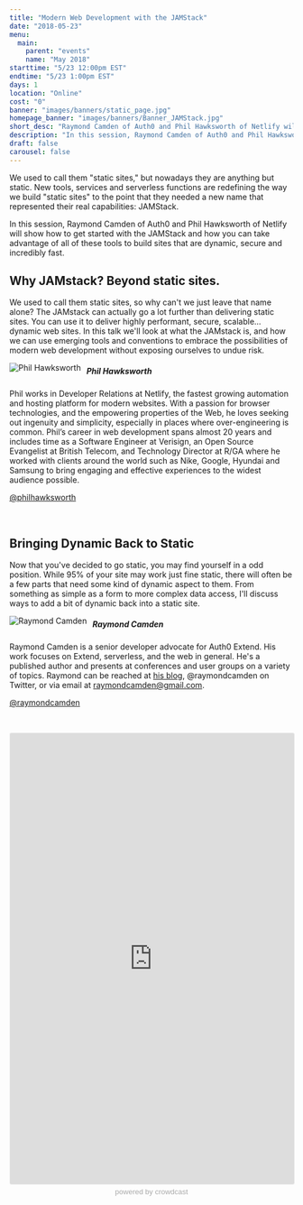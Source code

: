 ```yaml
---
title: "Modern Web Development with the JAMStack"
date: "2018-05-23"
menu:
  main:
    parent: "events"
    name: "May 2018"
starttime: "5/23 12:00pm EST"
endtime: "5/23 1:00pm EST"
days: 1
location: "Online"
cost: "0"
banner: "images/banners/static_page.jpg"
homepage_banner: "images/banners/Banner_JAMStack.jpg"
short_desc: "Raymond Camden of Auth0 and Phil Hawksworth of Netlify will show how to get started with the JAMStack."
description: "In this session, Raymond Camden of Auth0 and Phil Hawksworth of Netlify will show how to get started with the JAMStack and how you can take advantage of all of these tools to build sites that are dynamic, secure and incredibly fast."
draft: false
carousel: false
---
```


We used to call them "static sites," but nowadays they are anything but static. New tools, services and serverless functions are redefining the way we build "static sites" to the point that they needed a new name that represented their real capabilities: JAMStack.

In this session, Raymond Camden of Auth0 and Phil Hawksworth of Netlify will show how to get started with the JAMStack and how you can take advantage of all of these tools to build sites that are dynamic, secure and incredibly fast.

## Why JAMstack? Beyond static sites.

We used to call them static sites, so why can't we just leave that name alone? The JAMstack can actually go a lot further than delivering static sites. You can use it to deliver highly performant, secure, scalable... dynamic web sites. In this talk we'll look at what the JAMstack is, and how we can use emerging tools and conventions to embrace the possibilities of modern web development without exposing ourselves to undue risk.

<img src="/images/speakers/philhawksworth.jpg" style="float:left;margin-right: 10px;" alt="Phil Hawksworth">

##### Phil Hawksworth

Phil works in Developer Relations at Netlify, the fastest growing automation and hosting platform for modern websites.  With a passion for browser technologies, and the empowering properties of the Web, he loves seeking out ingenuity and simplicity, especially in places where over-engineering is common. Phil’s career in web development spans almost 20 years and includes time as a Software Engineer at Verisign, an Open Source Evangelist at British Telecom, and Technology Director at R/GA where he worked with clients around the world such as Nike, Google, Hyundai and Samsung to bring engaging and effective experiences to the widest audience possible.

<i class="fa fa-twitter" aria-hidden="true"></i> [@philhawksworth](https://twitter.com/philhawksworth)

<br style="clear:both;">

## Bringing Dynamic Back to Static

Now that you've decided to go static, you may find yourself in a odd position. While 95% of your site may work just fine static, there will often be a few parts that need some kind of dynamic aspect to them. From something as simple as a form to more complex data access, I'll discuss ways to add a bit of dynamic back into a static site.

<img src="/images/speakers/raymondcamden.jpg" style="float:left;margin-right: 10px;" alt="Raymond Camden">

##### Raymond Camden

Raymond Camden is a senior developer advocate for Auth0 Extend. His work focuses on Extend, serverless, and the web in general. He's a published author and presents at conferences and user groups on a variety of topics. Raymond can be reached at [his blog](www.raymondcamden.com), @raymondcamden on Twitter, or via email at raymondcamden@gmail.com.

<i class="fa fa-twitter" aria-hidden="true"></i> [@raymondcamden](https://twitter.com/raymondcamden)

<br style="clear:both;">

<a name="register"></a>

<iframe width="100%" height="800" frameborder="0" marginheight="0" marginwidth="0" allowtransparency="true" src="https://www.crowdcast.io/e/modern-web-development?navlinks=false&embed=true" style="border: 1px solid #EEE;border-radius:3px;"></iframe><a href="https://www.crowdcast.io/?utm_source=embed&utm_medium=website&utm_campaign=embed" style="color: #aaa; font-family: 'Helvetica', 'Arial', sans-serif;text-decoration: none;display: block;text-align: center;font-size: 13px;padding: 5px 0;">powered by crowdcast</a>
